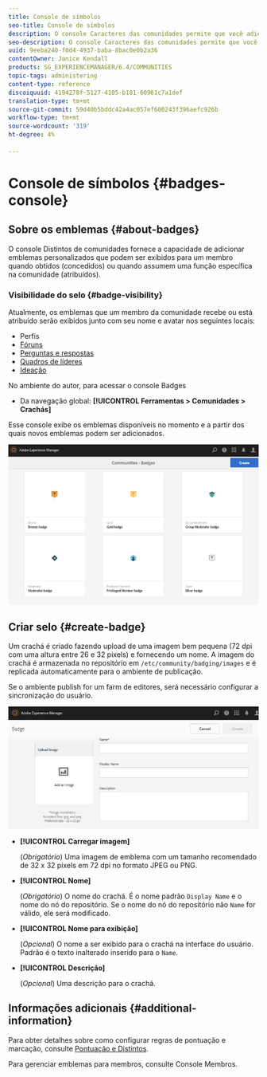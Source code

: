 ```yaml
---
title: Console de símbolos
seo-title: Console de símbolos
description: O console Caracteres das comunidades permite que você adicione emblemas personalizados que podem ser exibidos para membros quando ganhados (premiados) ou quando assumem uma função específica na comunidade (atribuídos)
seo-description: O console Caracteres das comunidades permite que você adicione emblemas personalizados que podem ser exibidos para membros quando ganhados (premiados) ou quando assumem uma função específica na comunidade (atribuídos)
uuid: 9eeba240-f0d4-4937-baba-8bac0e0b2a36
contentOwner: Janice Kendall
products: SG_EXPERIENCEMANAGER/6.4/COMMUNITIES
topic-tags: administering
content-type: reference
discoiquuid: 4194278f-5127-4105-b181-60961c7a1def
translation-type: tm+mt
source-git-commit: 59d40b5bddc42a4ac057ef600243f396aefc926b
workflow-type: tm+mt
source-wordcount: '319'
ht-degree: 4%

---
```



# Console de símbolos {#badges-console}

## Sobre os emblemas {#about-badges}

O console Distintos de comunidades fornece a capacidade de adicionar emblemas personalizados que podem ser exibidos para um membro quando obtidos (concedidos) ou quando assumem uma função específica na comunidade (atribuídos).

### Visibilidade do selo {#badge-visibility}

Atualmente, os emblemas que um membro da comunidade recebe ou está atribuído serão exibidos junto com seu nome e avatar nos seguintes locais:

* Perfis
* [Fóruns](forum.md)
* [Perguntas e respostas](working-with-qna.md)
* [Quadros de líderes](enabling-leaderboard.md)
* [Ideação](ideation-feature.md)

No ambiente do autor, para acessar o console Badges

* Da navegação global: **[!UICONTROL Ferramentas > Comunidades > Crachás]**

Esse console exibe os emblemas disponíveis no momento e a partir dos quais novos emblemas podem ser adicionados.

![chlimage_1-242](assets/chlimage_1-242.png)

## Criar selo {#create-badge}

Um crachá é criado fazendo upload de uma imagem bem pequena (72 dpi com uma altura entre 26 e 32 pixels) e fornecendo um nome. A imagem do crachá é armazenada no repositório em `/etc/community/badging/images` e é replicada automaticamente para o ambiente de publicação.

Se o ambiente publish for um farm de editores, será necessário configurar a sincronização [](sync.md)do usuário.

![chlimage_1-243](assets/chlimage_1-243.png)

* **[!UICONTROL Carregar imagem]**

   (*Obrigatório*) Uma imagem de emblema com um tamanho recomendado de 32 x 32 pixels em 72 dpi no formato JPEG ou PNG.

* **[!UICONTROL Nome]**

   (*Obrigatório*) O nome do crachá. É o nome padrão `Display Name` e o nome do nó do repositório. Se o nome do nó do repositório não `Name` for válido, ele será modificado.

* **[!UICONTROL Nome para exibição]**

   (*Opcional*) O nome a ser exibido para o crachá na interface do usuário. Padrão é o texto inalterado inserido para o `Name`.

* **[!UICONTROL Descrição]**

   (*Opcional*) Uma descrição para o crachá.

## Informações adicionais {#additional-information}

Para obter detalhes sobre como configurar regras de pontuação e marcação, consulte [Pontuação e Distintos](implementing-scoring.md).

Para gerenciar emblemas para membros, consulte Console [](members.md)Membros.
